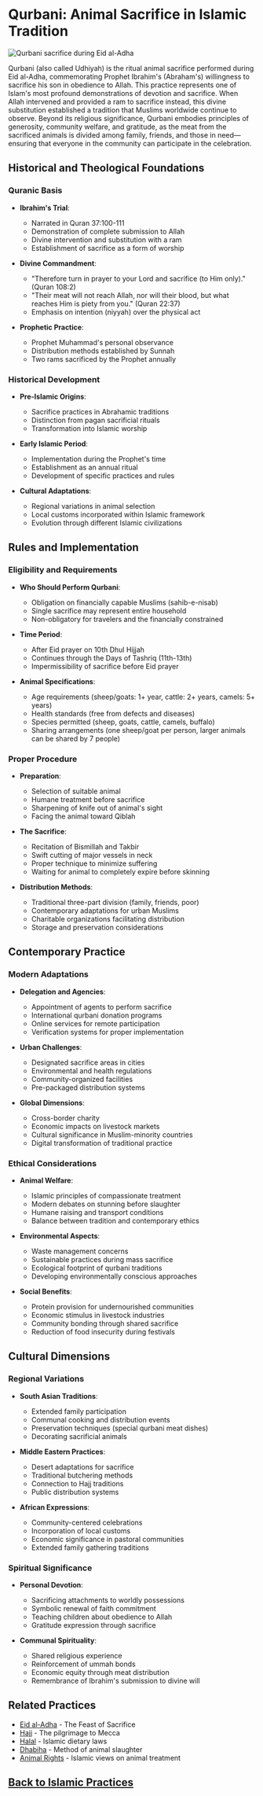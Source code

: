 # Qurbani: Animal Sacrifice in Islamic Tradition

![Qurbani sacrifice during Eid al-Adha](qurbani_sacrifice.jpg)

Qurbani (also called Udhiyah) is the ritual animal sacrifice performed during Eid al-Adha, commemorating Prophet Ibrahim's (Abraham's) willingness to sacrifice his son in obedience to Allah. This practice represents one of Islam's most profound demonstrations of devotion and sacrifice. When Allah intervened and provided a ram to sacrifice instead, this divine substitution established a tradition that Muslims worldwide continue to observe. Beyond its religious significance, Qurbani embodies principles of generosity, community welfare, and gratitude, as the meat from the sacrificed animals is divided among family, friends, and those in need—ensuring that everyone in the community can participate in the celebration.

## Historical and Theological Foundations

### Quranic Basis
- **Ibrahim's Trial**: 
  - Narrated in Quran 37:100-111
  - Demonstration of complete submission to Allah
  - Divine intervention and substitution with a ram
  - Establishment of sacrifice as a form of worship

- **Divine Commandment**:
  - "Therefore turn in prayer to your Lord and sacrifice (to Him only)." (Quran 108:2)
  - "Their meat will not reach Allah, nor will their blood, but what reaches Him is piety from you." (Quran 22:37)
  - Emphasis on intention (niyyah) over the physical act

- **Prophetic Practice**:
  - Prophet Muhammad's personal observance
  - Distribution methods established by Sunnah
  - Two rams sacrificed by the Prophet annually

### Historical Development
- **Pre-Islamic Origins**:
  - Sacrifice practices in Abrahamic traditions
  - Distinction from pagan sacrificial rituals
  - Transformation into Islamic worship

- **Early Islamic Period**:
  - Implementation during the Prophet's time
  - Establishment as an annual ritual
  - Development of specific practices and rules

- **Cultural Adaptations**:
  - Regional variations in animal selection
  - Local customs incorporated within Islamic framework
  - Evolution through different Islamic civilizations

## Rules and Implementation

### Eligibility and Requirements
- **Who Should Perform Qurbani**:
  - Obligation on financially capable Muslims (sahib-e-nisab)
  - Single sacrifice may represent entire household
  - Non-obligatory for travelers and the financially constrained

- **Time Period**:
  - After Eid prayer on 10th Dhul Hijjah
  - Continues through the Days of Tashriq (11th-13th)
  - Impermissibility of sacrifice before Eid prayer

- **Animal Specifications**:
  - Age requirements (sheep/goats: 1+ year, cattle: 2+ years, camels: 5+ years)
  - Health standards (free from defects and diseases)
  - Species permitted (sheep, goats, cattle, camels, buffalo)
  - Sharing arrangements (one sheep/goat per person, larger animals can be shared by 7 people)

### Proper Procedure
- **Preparation**:
  - Selection of suitable animal
  - Humane treatment before sacrifice
  - Sharpening of knife out of animal's sight
  - Facing the animal toward Qiblah

- **The Sacrifice**:
  - Recitation of Bismillah and Takbir
  - Swift cutting of major vessels in neck
  - Proper technique to minimize suffering
  - Waiting for animal to completely expire before skinning

- **Distribution Methods**:
  - Traditional three-part division (family, friends, poor)
  - Contemporary adaptations for urban Muslims
  - Charitable organizations facilitating distribution
  - Storage and preservation considerations

## Contemporary Practice

### Modern Adaptations
- **Delegation and Agencies**:
  - Appointment of agents to perform sacrifice
  - International qurbani donation programs
  - Online services for remote participation
  - Verification systems for proper implementation

- **Urban Challenges**:
  - Designated sacrifice areas in cities
  - Environmental and health regulations
  - Community-organized facilities
  - Pre-packaged distribution systems

- **Global Dimensions**:
  - Cross-border charity
  - Economic impacts on livestock markets
  - Cultural significance in Muslim-minority countries
  - Digital transformation of traditional practice

### Ethical Considerations
- **Animal Welfare**:
  - Islamic principles of compassionate treatment
  - Modern debates on stunning before slaughter
  - Humane raising and transport conditions
  - Balance between tradition and contemporary ethics

- **Environmental Aspects**:
  - Waste management concerns
  - Sustainable practices during mass sacrifice
  - Ecological footprint of qurbani traditions
  - Developing environmentally conscious approaches

- **Social Benefits**:
  - Protein provision for undernourished communities
  - Economic stimulus in livestock industries
  - Community bonding through shared sacrifice
  - Reduction of food insecurity during festivals

## Cultural Dimensions

### Regional Variations
- **South Asian Traditions**:
  - Extended family participation
  - Communal cooking and distribution events
  - Preservation techniques (special qurbani meat dishes)
  - Decorating sacrificial animals

- **Middle Eastern Practices**:
  - Desert adaptations for sacrifice
  - Traditional butchering methods
  - Connection to Hajj traditions
  - Public distribution systems

- **African Expressions**:
  - Community-centered celebrations
  - Incorporation of local customs
  - Economic significance in pastoral communities
  - Extended family gathering traditions

### Spiritual Significance
- **Personal Devotion**:
  - Sacrificing attachments to worldly possessions
  - Symbolic renewal of faith commitment
  - Teaching children about obedience to Allah
  - Gratitude expression through sacrifice

- **Communal Spirituality**:
  - Shared religious experience
  - Reinforcement of ummah bonds
  - Economic equity through meat distribution
  - Remembrance of Ibrahim's submission to divine will

## Related Practices
- [Eid al-Adha](./eid_al_adha.md) - The Feast of Sacrifice
- [Hajj](./hajj.md) - The pilgrimage to Mecca
- [Halal](./halal.md) - Islamic dietary laws
- [Dhabiha](./dhabiha.md) - Method of animal slaughter
- [Animal Rights](./animal_rights.md) - Islamic views on animal treatment

## [Back to Islamic Practices](./README.md)
